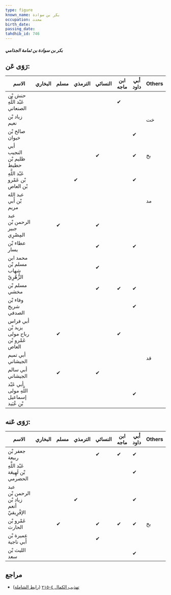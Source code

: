 ```yaml
---
type: figure
known_name: بكر بن سوادة
occupation: محدث
birth_date:
passing_date:
tahdhib_id: 746
---
```

##### بكر بن سوادة بن ثمامة الجذامي

## رَوَى عَن:
| الاسم                                        | البخاري | مسلم | الترمذي | النسائي | ابن ماجه | أبي داود | Others |
| -------------------------------------------- | ------- | ---- | ------- | ------- | -------- | -------- | ------ |
| حنش بْن عَبْد اللَّهِ الصنعاني               |         |      |         |         | ✔        |          |        |
| زياد بْن نعيم                                |         |      |         |         |          |          | خت     |
| صالح بْن خيوان                               |         |      |         |         |          | ✔        |        |
| أبي النجيب ظليم بْن حطيط                     |         |      |         | ✔       |          | ✔        | بخ     |
| عَبْد اللَّهِ بْن عَمْرو بْن العاص           |         |      | ✔       |         |          | ✔        |        |
| عبد الله بْن أَبي مريم                       |         |      |         |         |          |          | مد     |
| عبد الرحمن بْن جبير المِصْرِي                |         | ✔    |         | ✔       |          |          |        |
| عطاء بْن يسار                                |         |      |         | ✔       |          | ✔        |        |
| محمد ابن مسلم بْن شهاب الزُّهْرِيّ           |         |      |         | ✔       |          |          |        |
| مسلم بْن مخشي                                |         |      |         | ✔       | ✔        | ✔        |        |
| وفاء بْن شريح الصدفي                         |         |      |         |         |          | ✔        |        |
| أبي فراس يزيد بْن رباح مولى عَمْرو بْن العاص |         | ✔    |         |         | ✔        |          |        |
| أبي تميم الجيشاني                            |         |      |         |         |          |          | قد     |
| أبي سالم الجيشاني                            |         | ✔    |         | ✔       |          |          |        |
| أبي عَبْد اللَّهِ مولى إسماعيل بْن عُبَيد    |         |      |         |         |          | ✔        |        |
## رَوَى عَنه:
| الاسم                                    | البخاري | مسلم | الترمذي | النسائي | ابن ماجه | أبي داود | Others |
| ---------------------------------------- | ------- | ---- | ------- | ------- | -------- | -------- | ------ |
| جعفر بْن ربيعة                           |         |      |         | ✔       | ✔        | ✔        |        |
| عَبْد اللَّهِ بْن لَهِيعَة الحضرمي       |         |      |         |         |          | ✔        |        |
| عبد الرحمن بْن زياد بْن أنعم الإفْرِيقيّ |         |      | ✔       |         |          | ✔        |        |
| عَمْرو بْن الحارث                        |         | ✔    |         | ✔       | ✔        | ✔        | بخ     |
| عميرة بْن أَبي ناجية                     |         |      |         | ✔       |          |          |        |
| الليث بْن سعد                            |         |      |         |         |          | ✔        |        |
## مراجع
- [تهذيب الكمال ٤-٢١٥](obsidian://open?vault=Tahdhib-al-Kamal&file=Figures/٧٤٦-بكر%20بن%20سوادة%20بن%20ثمامة%20الجذامي) ([رابط الشاملة](https://shamela.ws/book/3722/1729))